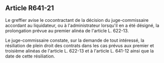 Article R641-21
----
Le greffier avise le cocontractant de la décision du juge-commissaire accordant
au liquidateur, ou à l'administrateur lorsqu'il en a été désigné, la
prolongation prévue au premier alinéa de l'article L. 622-13.

Le juge-commissaire constate, sur la demande de tout intéressé, la résiliation
de plein droit des contrats dans les cas prévus aux premier et troisième alinéas
de l'article L. 622-13 et à l'article L. 641-12 ainsi que la date de cette
résiliation.
